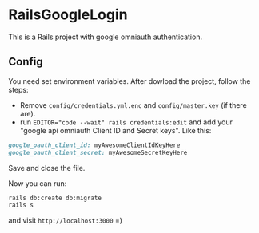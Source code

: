 # RailsGoogleLogin

This is a Rails project with google omniauth authentication.

## Config
You need set environment variables. After dowload the project, follow the steps:
* Remove `config/credentials.yml.enc` and `config/master.key` (if there are).
* run `EDITOR="code --wait" rails credentials:edit` and add your "google api omniauth Client ID and Secret keys". Like this:
```ruby
google_oauth_client_id: myAwesomeClientIdKeyHere
google_oauth_client_secret: myAwesomeSecretKeyHere
```
Save and close the file.

Now you can run:
```bash
rails db:create db:migrate
rails s
```
and visit `http://localhost:3000`
=)
